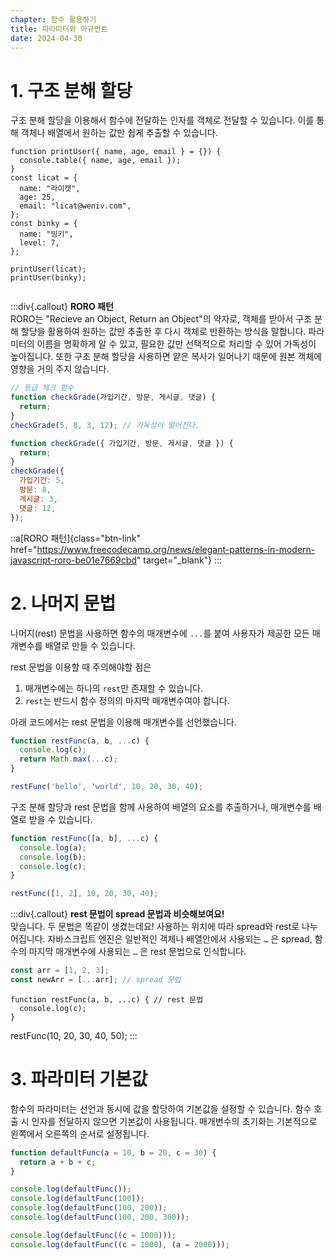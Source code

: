 ```yaml
---
chapter: 함수 활용하기
title: 파라미터와 아규먼트
date: 2024-04-30
---
```


# 1. 구조 분해 할당

구조 분해 할당을 이용해서 함수에 전달하는 인자를 객체로 전달할 수 있습니다. 이를 통해 객체나 배열에서 원하는 값만 쉽게 추출할 수 있습니다.

```javascript-exec
function printUser({ name, age, email } = {}) {
  console.table({ name, age, email });
}
const licat = {
  name: "라이캣",
  age: 25,
  email: "licat@weniv.com",
};
const binky = {
  name: "빙키",
  level: 7,
};

printUser(licat);
printUser(binky);


```

:::div{.callout}
**RORO 패턴**  
RORO는 "Recieve an Object, Return an Object"의 약자로, 객체를 받아서 구조 분해 할당을 활용하여 원하는 값만 추출한 후 다시 객체로 반환하는 방식을 말합니다. 파라미터의 이름을 명확하게 알 수 있고, 필요한 값만 선택적으로 처리할 수 있어 가독성이 높아집니다.
또한 구조 분해 할당을 사용하면 얕은 복사가 일어나기 때문에 원본 객체에 영향을 거의 주지 않습니다.

```javascript
// 등급 체크 함수
function checkGrade(가입기간, 방문, 게시글, 댓글) {
  return;
}
checkGrade(5, 8, 3, 12); // 가독성이 떨어진다.

function checkGrade({ 가입기간, 방문, 게시글, 댓글 }) {
  return;
}
checkGrade({
  가입기간: 5,
  방문: 8,
  게시글: 3,
  댓글: 12,
});
```

::a[RORO 패턴]{class="btn-link" href="https://www.freecodecamp.org/news/elegant-patterns-in-modern-javascript-roro-be01e7669cbd" target="\_blank"}
:::

# 2. 나머지 문법

나머지(rest) 문법을 사용하면 함수의 매개변수에 `...`를 붙여 사용자가 제공한 모든 매개변수를 배열로 만들 수 있습니다.

rest 문법을 이용할 때 주의해야할 점은

1. 매개변수에는 하나의 `rest`만 존재할 수 있습니다.
2. `rest`는 반드시 함수 정의의 마지막 매개변수여야 합니다.

아래 코드에서는 rest 문법을 이용해 매개변수를 선언했습니다.

```jsx
function restFunc(a, b, ...c) {
  console.log(c);
  return Math.max(...c);
}

restFunc('hello', 'world', 10, 20, 30, 40);
```

구조 분해 할당과 rest 문법을 함께 사용하여 배열의 요소를 추출하거나, 매개변수를 배열로 받을 수 있습니다.

```jsx
function restFunc([a, b], ...c) {
  console.log(a);
  console.log(b);
  console.log(c);
}

restFunc([1, 2], 10, 20, 30, 40);
```

:::div{.callout}
**rest 문법이 spread 문법과 비슷해보여요!**  
맞습니다. 두 문법은 똑같이 생겼는데요! 사용하는 위치에 따라 spread와 rest로 나누어집니다.
자바스크립트 엔진은 일반적인 객체나 배열안에서 사용되는 `…` 은 spread, 함수의 마지막 매개변수에 사용되는 `…` 은 rest 문법으로 인식합니다.

```jsx
const arr = [1, 2, 3];
const newArr = [...arr]; // spread 문법
```

```
function restFunc(a, b, ...c) { // rest 문법
  console.log(c);
}
```

restFunc(10, 20, 30, 40, 50);
:::

# 3. 파라미터 기본값

함수의 파라미터는 선언과 동시에 값을 할당하여 기본값을 설정할 수 있습니다. 함수 호출 시 인자를 전달하지 않으면 기본값이 사용됩니다. 매개변수의 초기화는 기본적으로 왼쪽에서 오른쪽의 순서로 설정됩니다.

```jsx
function defaultFunc(a = 10, b = 20, c = 30) {
  return a + b + c;
}

console.log(defaultFunc());
console.log(defaultFunc(100));
console.log(defaultFunc(100, 200));
console.log(defaultFunc(100, 200, 300));

console.log(defaultFunc((c = 1000)));
console.log(defaultFunc((c = 1000), (a = 2000)));
```
